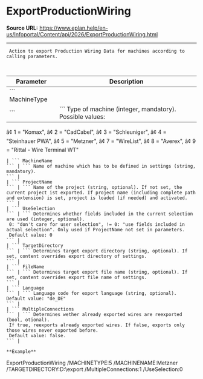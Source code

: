 # ExportProductionWiring

**Source URL:** https://www.eplan.help/en-us/Infoportal/Content/api/2026/ExportProductionWiring.html

---

```
 Action to export Production Wiring Data for machines according to calling parameters.
 
```

  

| Parameter | Description |
| --- | --- |
| ``` MachineType ``` | ``` Type of machine (integer, mandatory). Possible values:  â¢ 1 = "Komax",  â¢ 2 = "CadCabel",  â¢ 3 = "Schleuniger",  â¢ 4 = "Steinhauer PWA",  â¢ 5 = "Metzner",  â¢ 7 = "WireList",  â¢ 8 = "Averex",  â¢ 9 = "Rittal - Wire Terminal WT"  ``` |
| ``` MachineName ``` | ``` Name of machine which has to be defined in settings (string, mandatory). ``` |
| ``` ProjectName ``` | ``` Name of the project (string, optional). If not set, the current project ist exported. If project name (including complete path and extension) is set, project is loaded (if needed) and activated. ``` |
| ``` UseSelection ``` | ``` Determines whether fields included in the current selection are used (integer, optional).  0: "don't care for user selection", != 0: "use fields included in actual selection". Only used if ProjectName not set in parameters.  Default value: 0 ``` |
| ``` TargetDirectory ``` | ``` Determines target export directory (string, optional). If set, content overrides export directory of settings. ``` |
| ``` FileName ``` | ``` Determines target export file name (string, optional). If set, content overrides export file name of settings. ``` |
| ``` Language ``` | ``` Language code for export language (string, optional). Default value: "de_DE" ``` |
| ``` MultipleConnections ``` | ``` Determines wether already exported wires are reexported (bool, otional).  If true, reexports already exported wires. If false, exports only those wires never exported before.  Default value: false. ``` |

**Example**

```
ExportProductionWiring  /MACHINETYPE:5 /MACHINENAME:Metzner /TARGETDIRECTORY:D:\export /MultipleConnections:1  /UseSelection:0
```
